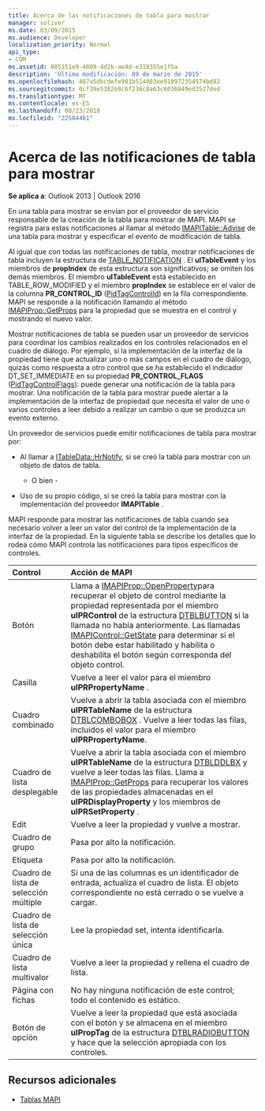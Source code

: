 ```yaml
---
title: Acerca de las notificaciones de tabla para mostrar
manager: soliver
ms.date: 03/09/2015
ms.audience: Developer
localization_priority: Normal
api_type:
- COM
ms.assetid: 085151e9-4809-4d2b-ae4d-e318355e1f5a
description: 'Última modificación: 09 de marzo de 2015'
ms.openlocfilehash: 487a5dbcdefe901b514083ee910972354574bd82
ms.sourcegitcommit: 0cf39e5382b8c6f236c8a63c6036849ed3527ded
ms.translationtype: MT
ms.contentlocale: es-ES
ms.lasthandoff: 08/23/2018
ms.locfileid: "22564461"
---
```

# <a name="about-display-table-notifications"></a>Acerca de las notificaciones de tabla para mostrar

**Se aplica a**: Outlook 2013 | Outlook 2016 
  
En una tabla para mostrar se envían por el proveedor de servicio responsable de la creación de la tabla para mostrar de MAPI. MAPI se registra para estas notificaciones al llamar al método [IMAPITable::Advise](imapitable-advise.md) de una tabla para mostrar y especificar el evento de modificación de tabla. 
  
Al igual que con todas las notificaciones de tabla, mostrar notificaciones de tabla incluyen la estructura de [TABLE_NOTIFICATION](table_notification.md) . El **ulTableEvent** y los miembros de **propIndex** de esta estructura son significativos; se omiten los demás miembros. El miembro **ulTableEvent** está establecido en TABLE_ROW_MODIFIED y el miembro **propIndex** se establece en el valor de la columna **PR_CONTROL_ID** ([PidTagControlId](pidtagcontrolid-canonical-property.md)) en la fila correspondiente. MAPI se responde a la notificación llamando al método [IMAPIProp::GetProps](imapiprop-getprops.md) para la propiedad que se muestra en el control y mostrando el nuevo valor. 
  
Mostrar notificaciones de tabla se pueden usar un proveedor de servicios para coordinar los cambios realizados en los controles relacionados en el cuadro de diálogo. Por ejemplo, si la implementación de la interfaz de la propiedad tiene que actualizar uno o más campos en el cuadro de diálogo, quizás como respuesta a otro control que se ha establecido el indicador DT_SET_IMMEDIATE en su propiedad **PR_CONTROL_FLAGS** ([PidTagControlFlags](pidtagcontrolflags-canonical-property.md)): puede generar una notificación de la tabla para mostrar. Una notificación de la tabla para mostrar puede alertar a la implementación de la interfaz de propiedad que necesita el valor de uno o varios controles a leer debido a realizar un cambio o que se produzca un evento externo. 
  
Un proveedor de servicios puede emitir notificaciones de tabla para mostrar por:
  
- Al llamar a [ITableData::HrNotify](itabledata-hrnotify.md), si se creó la tabla para mostrar con un objeto de datos de tabla.
    
    - O bien -
    
- Uso de su propio código, si se creó la tabla para mostrar con la implementación del proveedor **IMAPITable** . 
    
MAPI responde para mostrar las notificaciones de tabla cuando sea necesario volver a leer un valor del control de la implementación de la interfaz de la propiedad. En la siguiente tabla se describe los detalles que lo rodea cómo MAPI controla las notificaciones para tipos específicos de controles.
  
|**Control**|**Acción de MAPI**|
|:-----|:-----|
|Botón  <br/> |Llama a [IMAPIProp::OpenProperty](imapiprop-openproperty.md)para recuperar el objeto de control mediante la propiedad representada por el miembro **ulPRControl** de la estructura [DTBLBUTTON](dtblbutton.md) si la llamada no había anteriormente. Las llamadas [IMAPIControl::GetState](imapicontrol-getstate.md) para determinar si el botón debe estar habilitado y habilita o deshabilita el botón según corresponda del objeto control.  <br/> |
|Casilla  <br/> |Vuelve a leer el valor para el miembro **ulPRPropertyName** .  <br/> |
|Cuadro combinado  <br/> |Vuelve a abrir la tabla asociada con el miembro **ulPRTableName** de la estructura [DTBLCOMBOBOX](dtblcombobox.md) . Vuelve a leer todas las filas, incluidos el valor para el miembro **ulPRPropertyName**.  <br/> |
|Cuadro de lista desplegable  <br/> |Vuelve a abrir la tabla asociada con el miembro **ulPRTableName** de la estructura [DTBLDDLBX](dtblddlbx.md) y vuelve a leer todas las filas. Llama a [IMAPIProp::GetProps](imapiprop-getprops.md) para recuperar los valores de las propiedades almacenadas en el **ulPRDisplayProperty** y los miembros de **ulPRSetProperty** .  <br/> |
|Edit  <br/> |Vuelve a leer la propiedad y vuelve a mostrar.  <br/> |
|Cuadro de grupo  <br/> |Pasa por alto la notificación.  <br/> |
|Etiqueta  <br/> |Pasa por alto la notificación.  <br/> |
|Cuadro de lista de selección múltiple  <br/> |Si una de las columnas es un identificador de entrada, actualiza el cuadro de lista. El objeto correspondiente no está cerrado o se vuelve a cargar.  <br/> |
|Cuadro de lista de selección única  <br/> |Lee la propiedad set, intenta identificarla.  <br/> |
|Cuadro de lista multivalor  <br/> |Vuelve a leer la propiedad y rellena el cuadro de lista.  <br/> |
|Página con fichas  <br/> |No hay ninguna notificación de este control; todo el contenido es estático.  <br/> |
|Botón de opción  <br/> |Vuelve a leer la propiedad que está asociada con el botón y se almacena en el miembro **ulPropTag** de la estructura [DTBLRADIOBUTTON](dtblradiobutton.md) y hace que la selección apropiada con los controles.  <br/> |
   
## <a name="see-also"></a>Recursos adicionales

- [Tablas MAPI](mapi-tables.md)

